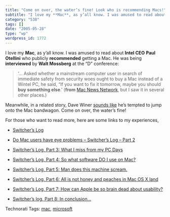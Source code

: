 ```yaml
---
title: "Come on over, the water’s fine! Look who is recommending Macs!"
subtitle: "I love my **Mac**, as y’all know. I was amused to read about **Intel CEO** **Paul Otellini** who pub..."
category: "538"
tags: []
date: "2005-05-28"
type: "wp"
wordpress_id: 1772
---
```

I love my **Mac**, as y’all know. I was amused to read about **Intel CEO** **Paul Otellini** who publicly **recommended** getting a Mac. He was being **interviewed** by **Walt Mossberg** at the “D” conference:

> ‘… Asked whether a mainstream computer user in search of immediate safety from security woes ought to buy a Mac instead of a Wintel PC, he said, “If you want to fix it tomorrow, maybe you should **buy something else**.’ (**from** [Mac News Network](http://www.macnn.com/articles/05/05/26/intel.chief.on.security/), but I saw it in several other places.) 

Meanwhile, in a related story, Dave Winer [sounds like](http://archive.scripting.com/2005/05/27#When:5:04:23PM) he’s tempted to jump onto the Mac bandwagon. Come on over, the water’s fine! 

For those who want to read more, here are some links to my experiences, 

- [Switcher’s Log](/weblogs/archives/000561.html)

- [Do Mac users have eye problems – Switcher’s Log – Part 2](/weblogs/archives/000566.html)

- [Switcher’s Log, Part 3: What I miss from my PC Days](/weblogs/archives/000573.html)

- [Switcher’s Log, Part 4: So what software DO I use on Mac?](/weblogs/archives/000579.html)

- [Switcher’s Log, Part 5: Man does this machine scream.](/weblogs/archives/000598.html)

- [Switcher’s Log, Part 6: All is not honey and peaches in Mac OS X land](/weblogs/archives/000617.html)

- [Switcher’s Log, Part 7: How can Apple be so brain dead about usability?](/weblogs/archives/000622.html)

- [Switcher’s log, Part 8: In conclusion…](/weblogs/archives/000624.html)

Technorati Tags: [mac](http://technorati.com/tag/mac), [microsoft](http://technorati.com/tag/microsoft)